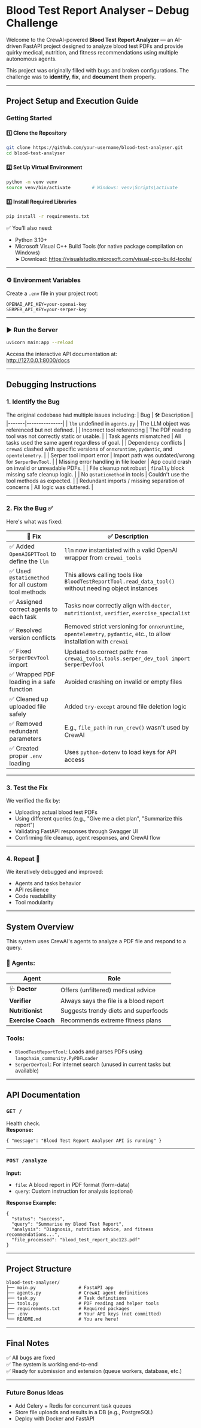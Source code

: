 
#  Blood Test Report Analyser – Debug Challenge

Welcome to the CrewAI-powered **Blood Test Report Analyzer** — an AI-driven FastAPI project designed to analyze blood test PDFs and provide quirky medical, nutrition, and fitness recommendations using multiple autonomous agents.

This project was originally filled with bugs and broken configurations. The challenge was to **identify**, **fix**, and **document** them properly.

---

##  Project Setup and Execution Guide

###  Getting Started

#### 1️⃣ Clone the Repository

```bash
git clone https://github.com/your-username/blood-test-analyser.git
cd blood-test-analyser
```

#### 2️⃣ Set Up Virtual Environment

```bash
python -m venv venv
source venv/bin/activate        # Windows: venv\Scripts\activate
```

#### 3️⃣ Install Required Libraries

```bash
pip install -r requirements.txt
```

✅ You’ll also need:
- Python 3.10+
- Microsoft Visual C++ Build Tools (for native package compilation on Windows)  
  ➤ Download: https://visualstudio.microsoft.com/visual-cpp-build-tools/

---

### ⚙️ Environment Variables

Create a `.env` file in your project root:

```
OPENAI_API_KEY=your-openai-key
SERPER_API_KEY=your-serper-key
```

---

### ▶️ Run the Server

```bash
uvicorn main:app --reload
```

Access the interactive API documentation at:  
 http://127.0.0.1:8000/docs

---

##  Debugging Instructions

### 1. Identify the Bug 

The original codebase had multiple issues including:
|  Bug | 🛠 Description |
|-------|---------------|
|  `llm` undefined in `agents.py` | The LLM object was referenced but not defined. |
|  Incorrect tool referencing | The PDF reading tool was not correctly static or usable. |
|  Task agents mismatched | All tasks used the same agent regardless of goal. |
|  Dependency conflicts | `crewai` clashed with specific versions of `onnxruntime`, `pydantic`, and `opentelemetry`. |
|  Serper tool import error | Import path was outdated/wrong for `SerperDevTool`. |
|  Missing error handling in file loader | App could crash on invalid or unreadable PDFs. |
|  File cleanup not robust | `finally` block missing safe cleanup logic. |
|  No `@staticmethod` in tools | Couldn't use the tool methods as expected. |
|  Redundant imports / missing separation of concerns | All logic was cluttered. |

---

### 2. Fix the Bug ✅

Here's what was fixed:

| 🔧 Fix | ✅ Description |
|--------|---------------|
| ✅ Added `OpenAIGPTTool` to define the `llm` | `llm` now instantiated with a valid OpenAI wrapper from `crewai_tools` |
| ✅ Used `@staticmethod` for all custom tool methods | This allows calling tools like `BloodTestReportTool.read_data_tool()` without needing object instances |
| ✅ Assigned correct agents to each task | Tasks now correctly align with `doctor`, `nutritionist`, `verifier`, `exercise_specialist` |
| ✅ Resolved version conflicts | Removed strict versioning for `onnxruntime`, `opentelemetry`, `pydantic`, etc., to allow installation with `crewai` |
| ✅ Fixed `SerperDevTool` import | Updated to correct path: `from crewai_tools.tools.serper_dev_tool import SerperDevTool` |
| ✅ Wrapped PDF loading in a safe function | Avoided crashing on invalid or empty files |
| ✅ Cleaned up uploaded file safely | Added `try-except` around file deletion logic |
| ✅ Removed redundant parameters | E.g., `file_path` in `run_crew()` wasn't used by CrewAI |
| ✅ Created proper `.env` loading | Uses `python-dotenv` to load keys for API access |

---

### 3. Test the Fix 

We verified the fix by:

- Uploading actual blood test PDFs
- Using different queries (e.g., "Give me a diet plan", "Summarize this report")
- Validating FastAPI responses through Swagger UI
- Confirming file cleanup, agent responses, and CrewAI flow

---

### 4. Repeat 🔁

We iteratively debugged and improved:

- Agents and tasks behavior
- API resilience
- Code readability
- Tool modularity

---

##  System Overview

This system uses CrewAI's agents to analyze a PDF file and respond to a query.

### 🔗 Agents:
| Agent | Role |
|-------|------|
| 🩺 **Doctor** | Offers (unfiltered) medical advice |
|  **Verifier** | Always says the file is a blood report |
|  **Nutritionist** | Suggests trendy diets and superfoods |
|  **Exercise Coach** | Recommends extreme fitness plans |

###  Tools:
- `BloodTestReportTool`: Loads and parses PDFs using `langchain_community.PyPDFLoader`
- `SerperDevTool`: For internet search (unused in current tasks but available)

---

##  API Documentation

### `GET /`
Health check.  
**Response:**
```
{ "message": "Blood Test Report Analyser API is running" }
```

---

### `POST /analyze`

**Input:**
- `file`: A blood report in PDF format (form-data)
- `query`: Custom instruction for analysis (optional)

**Response Example:**
```
{
  "status": "success",
  "query": "Summarise my Blood Test Report",
  "analysis": "Diagnosis, nutrition advice, and fitness recommendations...",
  "file_processed": "blood_test_report_abc123.pdf"
}
```

---

##  Project Structure

```
blood-test-analyser/
├── main.py                # FastAPI app
├── agents.py              # CrewAI agent definitions
├── task.py                # Task definitions
├── tools.py               # PDF reading and helper tools
├── requirements.txt       # Required packages
├── .env                   # Your API keys (not committed)
└── README.md              # You are here!
```

---

##  Final Notes

✅ All bugs are fixed  
✅ The system is working end-to-end  
✅ Ready for submission and extension (queue workers, database, etc.)

---

###  Future Bonus Ideas

- Add Celery + Redis for concurrent task queues
- Store file uploads and results in a DB (e.g., PostgreSQL)
- Deploy with Docker and FastAPI
